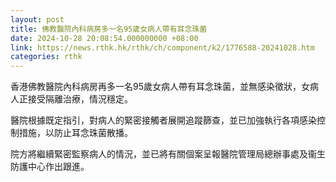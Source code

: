 ```yaml
---
layout: post
title: 佛教醫院內科病房多一名95歲女病人帶有耳念珠菌
date: 2024-10-28 20:08:54.000000000 +08:00
link: https://news.rthk.hk/rthk/ch/component/k2/1776588-20241028.htm
categories: rthk
---
```


香港佛教醫院內科病房再多一名95歲女病人帶有耳念珠菌，並無感染徵狀，女病人正接受隔離治療，情況穩定。

醫院根據既定指引，對病人的緊密接觸者展開追蹤篩查，並已加強執行各項感染控制措施，以防止耳念珠菌散播。

院方將繼續緊密監察病人的情況，並已將有關個案呈報醫院管理局總辦事處及衞生防護中心作出跟進。
